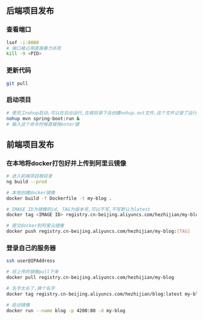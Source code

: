 ## 后端项目发布

### 查看端口

```bash
lsof -i:8080
# 端口被占用直接暴力杀死
kill -9 <PID>
```

### 更新代码

```bash
git pull
```

### 启动项目

```bash
# 使员工nohup启动,可以在后台运行,在根目录下会创建nohup.out文件,这个文件记录了运行的日志
nohup mvn spring-boot:run &
# 输入这个命令时候直接按enter键
```

## 前端项目发布

### 在本地将docker打包好并上传到阿里云镜像

```bash
# 进入前端项目根目录
ng build --prod

# 本地创建docker镜像
docker build -f Dockerfile -t my-blog .

# IMAGE ID为镜像的id, TAG为版本号,可以不写,不写默认为latest
docker tag <IMAGE ID> registry.cn-beijing.aliyuncs.com/hezhijian/my-blog:[TAG]

# 提交docker到阿里云镜像
docker push registry.cn-beijing.aliyuncs.com/hezhijian/my-blog:[TAG]
```

### 登录自己的服务器

```bash
ssh user@IPAddress

# 将上传的镜像pull下来
docker pull registry.cn-beijing.aliyuncs.com/hezhijian/my-blog

# 名字太长了,换个名字
docker tag registry.cn-beijing.aliyuncs.com/hezhijian/blog:latest my-blog

# 启动镜像
docker run --name blog -p 4200:80 -d my-blog
```